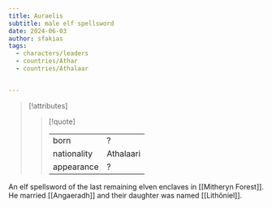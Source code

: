 ```yaml
---
title: Auraelis
subtitle: male elf spellsword
date: 2024-06-03
author: sfakias
tags:
  - characters/leaders
  - countries/Athar
  - countries/Athalaar


---
```

> [!attributes]
> 
> > [!quote]
> >
> > | | |
> > | --- | --- |
> > | born | ? |
> > | nationality | Athalaari |
> > | appearance | ? |

An elf spellsword of the last remaining elven enclaves in [[Mitheryn Forest]]. He married [[Angaeradh]] and their daughter was named [[Lithôniel]].